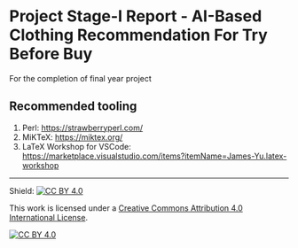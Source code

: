 # Project Stage-I Report - AI-Based Clothing Recommendation For Try Before Buy

For the completion of final year project

## Recommended tooling

1. Perl: https://strawberryperl.com/
1. MiKTeX: https://miktex.org/
1. LaTeX Workshop for VSCode: https://marketplace.visualstudio.com/items?itemName=James-Yu.latex-workshop

---

Shield: [![CC BY 4.0][cc-by-shield]][cc-by]

This work is licensed under a
[Creative Commons Attribution 4.0 International License][cc-by].

[![CC BY 4.0][cc-by-image]][cc-by]

[cc-by]: http://creativecommons.org/licenses/by/4.0/
[cc-by-image]: https://i.creativecommons.org/l/by/4.0/88x31.png
[cc-by-shield]: https://img.shields.io/badge/License-CC%20BY%204.0-lightgrey.svg